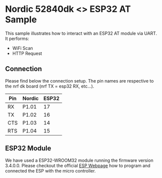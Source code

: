 # Nordic 52840dk <> ESP32 AT Sample
This sample illustrates how to interact with an ESP32 AT module via UART.
It performs:
- WiFi Scan
- HTTP Request


## Connection
Please find below the connection setup. The pin names are respective to the nrf dk board (nrf TX = esp32 RX, etc...).

| Pin | Nordic | ESP32 |
| --- | ------ | ----- |
| RX  | P1.01  | 17    |
| TX  | P1.02  | 16    |
| CTS | P1.03  | 14    |
| RTS | P1.04  | 15    |

## ESP32 Module
We have used a ESP32-WROOM32 module running the firmware version 3.4.0.0.
Please checkout the official [ESP Webpage](https://docs.espressif.com/projects/esp-at/en/latest/esp32/Get_Started/index.html) how to program and connected the ESP with the micro controller.